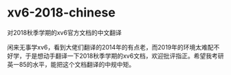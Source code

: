 # xv6-2018-chinese
对2018秋季学期的xv6官方文档的中文翻译

闲来无事学xv6，看到大佬们翻译的2014年的有点老，而2019年的环境太难配不好学，于是想动手翻译一下2018秋季学期的xv6文档，欢迎批评指正。希望我考研英一85的水平，能把这个文档翻译的中规中矩。
